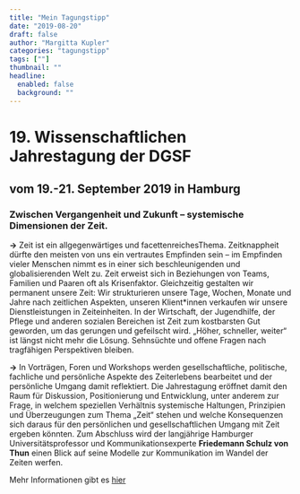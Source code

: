 ```yaml
---
title: "Mein Tagungstipp"
date: "2019-08-20"
draft: false
author: "Margitta Kupler"
categories: "tagungstipp"
tags: [""]
thumbnail: ""
headline:
  enabled: false
  background: ""
---
```


# 19. Wissenschaftlichen Jahrestagung der DGSF
## vom 19.-21. September 2019 in Hamburg

### Zwischen Vergangenheit und Zukunft – systemische Dimensionen der Zeit.

<!--more-->

**→** Zeit ist ein allgegenwärtiges und facettenreichesThema. Zeitknappheit
dürfte den meisten von uns ein vertrautes Empfinden sein – im Empfinden vieler
Menschen nimmt es in einer sich beschleunigenden und globalisierenden Welt zu.
Zeit erweist sich in Beziehungen von Teams, Familien und Paaren oft als
Krisenfaktor. Gleichzeitig gestalten wir permanent unsere Zeit: Wir
strukturieren unsere Tage, Wochen, Monate und Jahre nach zeitlichen Aspekten,
unseren Klient*innen verkaufen wir unsere Dienstleistungen in Zeiteinheiten.
In der Wirtschaft, der Jugendhilfe, der Pflege und anderen sozialen Bereichen
ist Zeit zum kostbarsten Gut geworden, um das gerungen und gefeilscht wird.
„Höher, schneller, weiter“ ist längst nicht mehr die Lösung. Sehnsüchte und
offene Fragen nach tragfähigen Perspektiven bleiben.

**→** In Vorträgen, Foren und Workshops werden gesellschaftliche, politische,
fachliche und persönliche Aspekte des Zeiterlebens bearbeitet und der
persönliche Umgang damit reflektiert. Die Jahrestagung eröffnet damit den Raum
für Diskussion, Positionierung und Entwicklung, unter anderem zur Frage, in
welchem speziellen Verhältnis systemische Haltungen, Prinzipien und
Überzeugungen zum Thema „Zeit“ stehen und welche Konsequenzen sich daraus für
den persönlichen und gesellschaftlichen Umgang mit Zeit ergeben könnten. Zum
Abschluss wird der langjährige Hamburger Universitätsprofessor und
Kommunikationsexperte **Friedemann Schulz von Thun** einen Blick auf seine
Modelle zur Kommunikation im Wandel der Zeiten werfen.

Mehr Informationen gibt es [hier](https://www.dgsf-tagung-2019.de/ "DGSF-Jahrestagung")

##




